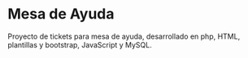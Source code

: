 # Mesa de Ayuda
Proyecto de tickets para mesa de ayuda, desarrollado en php, HTML, plantillas y bootstrap, JavaScript y MySQL.

